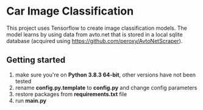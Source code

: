 # Car Image Classification
This project uses Tensorflow to create image classification models. The model learns by using data from avto.net that is stored in a local sqlite database (acquired using https://github.com/peroxy/AvtoNetScraper).

## Getting started
1. make sure you're on **Python 3.8.3 64-bit**, other versions have not been tested
2. rename **config.py.template** to **config.py** and change config parameters
3. restore packages from **requirements.txt** file
4. run **main.py**

